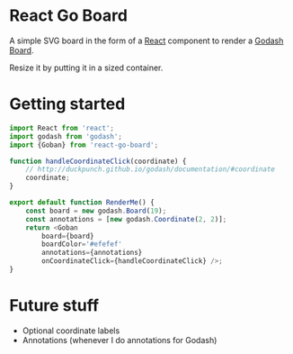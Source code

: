 # React Go Board

A simple SVG board in the form of a [React][react] component to render a
[Godash][godash] [Board][board].

Resize it by putting it in a sized container.

# Getting started

```javascript
import React from 'react';
import godash from 'godash';
import {Goban} from 'react-go-board';

function handleCoordinateClick(coordinate) {
    // http://duckpunch.github.io/godash/documentation/#coordinate
    coordinate;
}

export default function RenderMe() {
    const board = new godash.Board(19);
    const annotations = [new godash.Coordinate(2, 2)];
    return <Goban
        board={board}
        boardColor='#efefef'
        annotations={annotations}
        onCoordinateClick={handleCoordinateClick} />;
}
```

# Future stuff

* Optional coordinate labels
* Annotations (whenever I do annotations for Godash)

[react]: https://github.com/facebook/react
[godash]: https://github.com/duckpunch/godash
[board]: http://duckpunch.github.io/godash/documentation/#board_1
